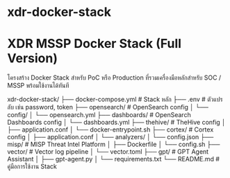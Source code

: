 # xdr-docker-stack
# XDR MSSP Docker Stack (Full Version)

โครงสร้าง Docker Stack สำหรับ PoC หรือ Production ที่รวมเครื่องมือหลักสำหรับ SOC / MSSP พร้อมใช้งานได้ทันที

xdr-docker-stack/
├── docker-compose.yml                     # Stack หลัก
├── .env                                   # ตัวแปรลับ เช่น password, token
├── opensearch/                            # OpenSearch config
│   └── config/
│       └── opensearch.yml
├── dashboards/                            # OpenSearch Dashboards config
│   └── dashboards.yml
├── thehive/                               # TheHive config
│   ├── application.conf
│   └── docker-entrypoint.sh
├── cortex/                                # Cortex config
│   ├── application.conf
│   └── analyzers/
│       └── config.json
├── misp/                                  # MISP Threat Intel Platform
│   ├── Dockerfile
│   └── config.sh
├── vector/                                # Vector log pipeline
│   └── vector.toml
├── gpt/                                   # GPT Agent Assistant
│   ├── gpt-agent.py
│   └── requirements.txt
└── README.md                              # คู่มือการใช้งาน Stack
